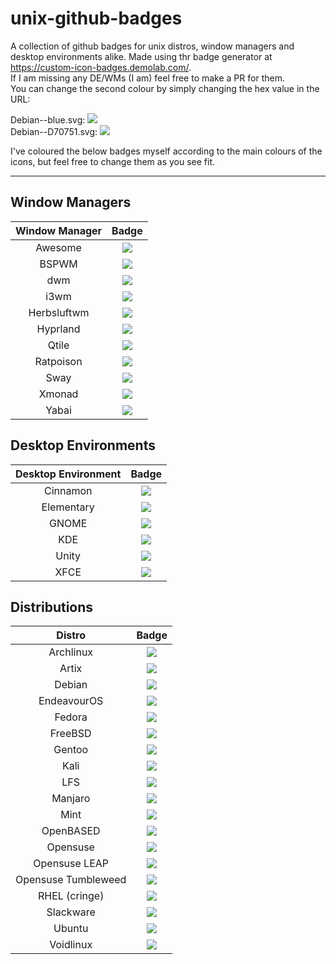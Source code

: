 # unix-github-badges
A collection of github badges for unix distros, window managers and desktop environments alike. Made using thr badge generator at https://custom-icon-badges.demolab.com/. \
If I am missing any DE/WMs (I am) feel free to make a PR for them. \
You can change the second colour by simply changing the hex value in the URL:

Debian--blue.svg: ![](https://custom-icon-badges.demolab.com/badge/Debian--blue.svg?logo=debian-red)\
Debian--D70751.svg: ![](https://custom-icon-badges.demolab.com/badge/Debian--D70751.svg?logo=debian-red)


I've coloured the below badges myself according to the main colours of the icons, but feel free to change them as you see fit.

---

## Window Managers
| Window Manager | Badge |
|:--------------:|:-----:|
| Awesome | ![](https://custom-icon-badges.demolab.com/badge/awesome--6791C9.svg?logo=awesome) |
| BSPWM | ![](https://custom-icon-badges.demolab.com/badge/bspwm--F0F0F0.svg?logo=bspwm-whitey) |
| dwm | ![](https://custom-icon-badges.demolab.com/badge/dwm--151515.svg?logo=dwm-black) |
| i3wm | ![](https://custom-icon-badges.demolab.com/badge/i3wm--537A9E.svg?logo=i3) |
| Herbsluftwm | ![](https://custom-icon-badges.demolab.com/badge/Herbsluftwm--418204.svg?logo=herbsluftwm) |
| Hyprland | ![](https://custom-icon-badges.demolab.com/badge/Hyprland--05D6C4.svg?logo=hyprland) |
| Qtile | ![](https://custom-icon-badges.demolab.com/badge/Qtile--F7F7F7.svg?logo=qtile) |
| Ratpoison | ![](https://custom-icon-badges.demolab.com/badge/Ratpoison--CB0000.svg?logo=ratpoison-new) |
| Sway | ![](https://custom-icon-badges.demolab.com/badge/Sway--EB583D.svg?logo=sway) |
| Xmonad | ![](https://custom-icon-badges.demolab.com/badge/xmonad--FD4D5E.svg?logo=xmonad-new) |
| Yabai | ![](https://custom-icon-badges.demolab.com/badge/Yabai--003F58.svg?logo=yabai-wm) |

## Desktop Environments
| Desktop Environment | Badge |
|:-------------------:|:-----:|
| Cinnamon | ![](https://custom-icon-badges.demolab.com/badge/Cinnamon--FF7A36.svg?logo=cinnamon) |
| Elementary | ![](https://custom-icon-badges.demolab.com/badge/Elementary--151515.svg?logo=elementary-e) |
| GNOME | ![](https://custom-icon-badges.demolab.com/badge/GNOME--1C71D8.svg?logo=gnome-foot) |
| KDE | ![](https://custom-icon-badges.demolab.com/badge/KDE--1D99F3.svg?logo=kde) |
| Unity | ![](https://custom-icon-badges.demolab.com/badge/Unity--94306D.svg?logo=unity-de) |
| XFCE | ![](https://custom-icon-badges.demolab.com/badge/XFCE--2284F2.svg?logo=xfce) |

## Distributions
| Distro | Badge |
|:-------------------:|:-----:|
| Archlinux | ![](https://custom-icon-badges.demolab.com/badge/Arch--1BADF6.svg?logo=archlinux) |
| Artix | ![](https://custom-icon-badges.demolab.com/badge/Artix--35C9F8.svg?logo=artix) |
| Debian | ![](https://custom-icon-badges.demolab.com/badge/Debian--D70751.svg?logo=debian-red) |
| EndeavourOS | ![](https://custom-icon-badges.demolab.com/badge/EndeavourOS--7F3FBF.svg?logo=endeavouros) |
| Fedora | ![](https://custom-icon-badges.demolab.com/badge/Fedora--5FBFFF.svg?logo=fedora-linux) |
| FreeBSD | ![](https://custom-icon-badges.demolab.com/badge/FreeBSD--B5010F.svg?logo=freebsd-unix) |
| Gentoo | ![](https://custom-icon-badges.demolab.com/badge/Gentoo--C5C4F4.svg?logo=gentoo-linux) |
| Kali | ![](https://custom-icon-badges.demolab.com/badge/Kali--2777FF.svg?logo=kali) |
| LFS | ![](https://custom-icon-badges.demolab.com/badge/LFS--FDCA00.svg?logo=lfs) |
| Manjaro | ![](https://custom-icon-badges.demolab.com/badge/Manjaro--3EE16C.svg?logo=manjaro) |
| Mint | ![](https://custom-icon-badges.demolab.com/badge/Mint--7CD54A.svg?logo=mint) |
| OpenBASED | ![](https://custom-icon-badges.demolab.com/badge/openBSD--EAD370.svg?logo=openBASED) |
| Opensuse | ![](https://custom-icon-badges.demolab.com/badge/openSUSE--87DB2B.svg?logo=opensuse) |
| Opensuse LEAP | ![](https://custom-icon-badges.demolab.com/badge/Leap--76D351n.svg?logo=leap) |
| Opensuse Tumbleweed | ![](https://custom-icon-badges.demolab.com/badge/Tumbleweed--41D1C3.svg?logo=tumbleweed) |
| RHEL (cringe) | ![](https://custom-icon-badges.demolab.com/badge/RHEL--EE0000.svg?logo=redhat-cringe) |
| Slackware | ![](https://custom-icon-badges.demolab.com/badge/Slackware--647ADA.svg?logo=slackware) |
| Ubuntu | ![](https://custom-icon-badges.demolab.com/badge/Ubuntu--FF8926.svg?logo=ubuntu-new) |
| Voidlinux | ![](https://custom-icon-badges.demolab.com/badge/Void--478061.svg?logo=void) |

